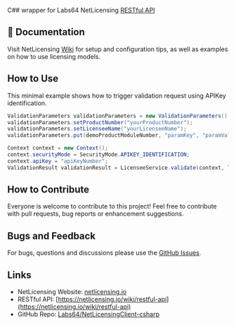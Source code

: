 C## wrapper for Labs64 NetLicensing [RESTful API](https://netlicensing.io/wiki/restful-api)

## 📖 Documentation

Visit NetLicensing [Wiki](https://netlicensing.io/wiki/) for setup and configuration tips, as well as examples on how to use licensing models.

## How to Use

This minimal example shows how to trigger validation request using APIKey identification.

```csharp
ValidationParameters validationParameters = new ValidationParameters();
validationParameters.setProductNumber("yourProductNumber");
validationParameters.setLicenseeName("yourLicenseeName");
validationParameters.put(demoProductModuleNumber, "paramKey", "paramValue");

Context context = new Context();
context.securityMode = SecurityMode.APIKEY_IDENTIFICATION;
context.apiKey = "apiKeyNumber";
ValidationResult validationResult = LicenseeService.validate(context, licenseeNumber, validationParameters);
```

## How to Contribute

Everyone is welcome to contribute to this project!
Feel free to contribute with pull requests, bug reports or enhancement suggestions.

## Bugs and Feedback

For bugs, questions and discussions please use the [GitHub Issues](https://github.com/Labs64/NetLicensingClient-csharp/issues).

## Links

- NetLicensing Website: [netlicensing.io](https://netlicensing.io)
- RESTful API: [https://netlicensing.io/wiki/restful-api](https://netlicensing.io/wiki/restful-api)
- GitHub Repo: [Labs64/NetLicensingClient-csharp](https://github.com/Labs64/NetLicensingClient-csharp)
